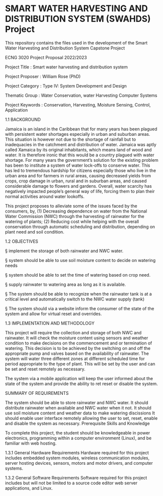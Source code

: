 # SMART WATER HARVESTING AND DISTRIBUTION SYSTEM (SWAHDS) Project
This repository contains the files used in the development of the Smart Water Harvesting and Distribution System Capstone Project

ECNG 3020 Project Proposal 2022/2023

Project Title            	: Smart water harvesting and distribution system

Project Proposer     	:   William Rose (PhD)

Project Category     	: Type IV: System Development and Design

Thematic Group      	: Water Conservation, water Harvesting Computer Systems

Project Keywords    	: Conservation, Harvesting, Moisture Sensing, Control, Application

1.1      BACKGROUND
 

Jamaica is an island in the Caribbean that for many years has been plagued with persistent water shortages especially in urban and suburban areas. This situation is however not due to the shortage of rainfall but to inadequacies in the catchment and distribution of water. Jamaica was aptly called Xamaica by its original inhabitants, which means land of wood and water. It is therefore ironic that this would be a country plagued with water shortage. For many years the government’s solution for the existing problem has been to institute a system of water lock-offs to conserve water. This has led to tremendous hardship for citizens especially those who live in the urban area and for farmers in rural areas, causing decreased yields from crops, crop damage in urban, rural and in suburban areas, and caused considerable damage to flowers and gardens. Overall, water scarcity has negatively impacted people’s general way of life, forcing them to plan their normal activities around water lookoffs.

This project proposes to alleviate some of the issues faced by the consumers, by, (1) Decreasing dependence on water from the National Water Commission (NWC) through the harvesting of rainwater for the watering of plants; (2) Reducing cost while helping with the overall conservation through automatic scheduling and distribution, depending on plant need and soil condition.


1.2      OBJECTIVES
 

§  implement the storage of both rainwater and NWC water.

§  system should be able to use soil moisture content to decide on watering needs

§  system should be able to set the time of watering based on crop need.

§  supply rainwater to watering area as long as it is available.

§  The system should be able to recognize when the rainwater tank is at a critical level and automatically switch to the NWC water supply (tank)

§  The system should via a website inform the consumer of the state of the system and allow for virtual reset and overrides.

 

1.3      IMPLEMENTATION AND METHODOLOGY
 

This project will require the collection and storage of both NWC and rainwater. It will check the moisture content using sensors and weather condition to make decisions on the commencement and or termination of watering. This decision is to be achieved by the switching on and off the appropriate pump and valves based on the availability of rainwater.  The system will water three different zones at different scheduled time for period appropriate to the type of plant. This will be set by the user and can be set and reset remotely as necessary.  

 The system via a mobile application will keep the user informed about the state of the system and provide the ability to ret reset or disable the system.


SUMMARY OF REQUIREMENTS
 

The system should be able to store rainwater and NWC water. It should distribute rainwater when available and NWC water when it not. It should use soil moisture content and weather data to make watering discissions It should enable user interface remotely allowing the user to set, reset, enable and disable the system as necessary.  Prerequisite Skills and Knowledge

To complete this project, the student should be knowledgeable in power electronics, programming within a computer environment (Linux), and be familiar with web hosting.

1.3.1       General Hardware Requirements
Hardware required for this project includes embedded system modules, wireless communication modules,  server hosting devices, sensors,  motors and motor drivers, and computer systems.

1.3.2       General Software Requirements
Software required for this project includes but will not be limited to a source code editor  web server applications, and Linux.
